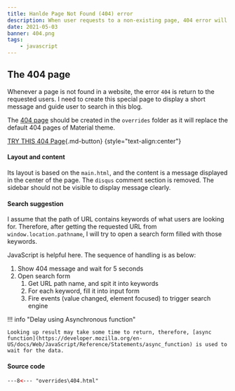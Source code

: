 ```yaml
---
title: Hanlde Page Not Found (404) error
description: When user requests to a non-existing page, 404 error will be returned. We can reponse to users a customized page to notify about the error, and we also can show some search result of what they are looking for.
date: 2021-05-03
banner: 404.png
tags:
    - javascript
---
```




## The 404 page

Whenever a page is not found in a website, the error `404` is return to the requested users. I need to create this special page to display a short message and guide user to search in this blog.

The [404 page](/404) should be created in the `overrides` folder as it will replace the default 404 pages of Material theme.

[TRY THIS 404 Page](/404){.md-button}
{style="text-align:center"}

#### Layout and content

Its layout is based on the `main.html`, and the content is a message displayed in the center of the page. The `disqus` comment section is removed. The sidebar should not be visible to display message clearly.

#### Search suggestion

I assume that the path of URL contains keywords of what users are looking for. Therefore, after getting the requested URL from `window.location.pathname`, I will try to open a search form filled with those keywords.

JavaScript is helpful here. The sequence of handling is as below:

1. Show 404 message and wait for 5 seconds
2. Open search form
   1. Get URL path name, and spit it into keywords
   2. For each keyword, fill it into input form
   3. Fire events (value changed, element focused) to trigger search engine

!!! info "Delay using Asynchronous function"

    Looking up result may take some time to return, therefore, [async function](https://developer.mozilla.org/en-US/docs/Web/JavaScript/Reference/Statements/async_function) is used to wait for the data.

#### Source code

``` html title="overrides\404.html"
---8<--- "overrides\404.html"
```

